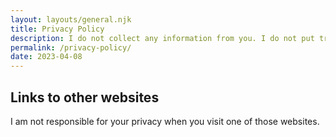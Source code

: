 ```yaml
---
layout: layouts/general.njk
title: Privacy Policy
description: I do not collect any information from you. I do not put trackers or cookies on this website (vanzasetia.site).
permalink: /privacy-policy/
date: 2023-04-08
---
```


## Links to other websites

I am not responsible for your privacy when you visit one of those websites.
